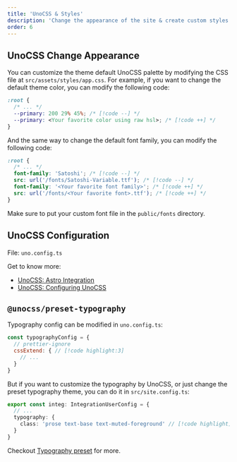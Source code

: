 ```yaml
---
title: 'UnoCSS & Styles'
description: 'Change the appearance of the site & create custom styles'
order: 6
---
```


## UnoCSS Change Appearance

You can customize the theme default UnoCSS palette by modifying the CSS file at `src/assets/styles/app.css`. For example, if you want to change the default theme color, you can modify the following code:

```css title="src/assets/styles/app.css"
:root {
  /* ... */
  --primary: 200 29% 45%; /* [!code --] */
  --primary: <Your favorite color using raw hsl>; /* [!code ++] */
}
```

And the same way to change the default font family, you can modify the following code:

```css title="src/assets/styles/app.css"
:root {
  /* ... */
  font-family: 'Satoshi'; /* [!code --] */
  src: url('/fonts/Satoshi-Variable.ttf'); /* [!code --] */
  font-family: '<Your favorite font family>'; /* [!code ++] */
  src: url('/fonts/<Your favorite font>.ttf'); /* [!code ++] */
}
```

Make sure to put your custom font file in the `public/fonts` directory.

## UnoCSS Configuration

File: `uno.config.ts`

Get to know more:

- [UnoCSS: Astro Integration](https://unocss.dev/integrations/astro)
- [UnoCSS: Configuring UnoCSS](https://unocss.dev/config)

## `@unocss/preset-typography`

Typography config can be modified in `uno.config.ts`:

```js title="uno.config.ts"
const typographyConfig = {
  // prettier-ignore
  cssExtend: { // [!code highlight:3]
    // ...
  }
}
```

But if you want to customize the typography by UnoCSS, or just change the preset typography theme, you can do it in `src/site.config.ts`:

```ts title="src/site.config.ts"
export const integ: IntegrationUserConfig = {
  // ...
  typography: {
    class: 'prose text-base text-muted-foreground' // [!code highlight]
  }
}
```

Checkout [Typography preset](https://unocss.dev/presets/typography) for more.
